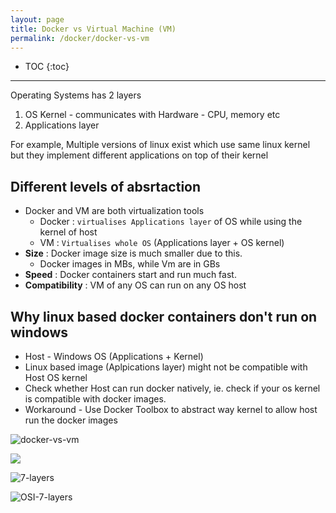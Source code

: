 ```yaml
---
layout: page
title: Docker vs Virtual Machine (VM)
permalink: /docker/docker-vs-vm
---
```


- TOC
{:toc}

---

Operating Systems has 2 layers
1. OS Kernel - communicates with Hardware - CPU, memory etc
2. Applications layer

For example, Multiple versions of linux exist which use same linux kernel but they implement different applications on top of their kernel

## Different levels of absrtaction
- Docker and VM are both virtualization tools
  - Docker : `virtualises Applications layer` of OS while using the kernel of host
  - VM : `Virtualises whole OS` (Applications layer + OS kernel)
- **Size** : Docker image size is much smaller due to this.
  - Docker images in MBs, while Vm are in GBs
- **Speed** : Docker containers start and run much fast.
- **Compatibility** : VM of any OS can run on any OS host

## Why linux based docker containers don't run on windows
- Host - Windows OS (Applications + Kernel)
- Linux based image (Aplpications layer) might not be compatible with Host OS kernel
- Check whether Host can run docker natively, ie. check if your os kernel is compatible with docker images.
- Workaround - Use Docker Toolbox to abstract way kernel to allow host run the docker images

![docker-vs-vm](https://www.researchgate.net/profile/Ling-Hong-Hung/publication/299771559/figure/fig4/AS:359778707623937@1462789336136/A-comparison-of-the-architecture-of-virtual-machines-and-Docker-software.png)

![]({{site.cdn}}/webservices/docker/vm-vs-docker.png)

![7-layers](https://sf.ezoiccdn.com/ezoimgfmt/networkencyclopedia.com/wp-content/uploads/2019/09/application-layer-7-osi-model.jpg?ezimgfmt=ng:webp/ngcb2)

![OSI-7-layers](https://www.imperva.com/learn/wp-content/uploads/sites/13/2020/02/OSI-7-layers.jpg.webp)

